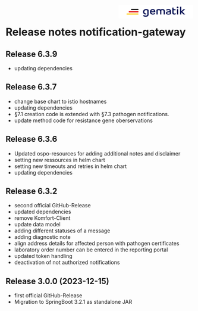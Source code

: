 <img align="right" width="200" height="37" src="media/Gematik_Logo_Flag.png"/> <br/>

# Release notes notification-gateway
## Release 6.3.9
- updating dependencies

## Release 6.3.7
- change base chart to istio hostnames
- updating dependencies
- §7.1 creation code is extended with §7.3 pathogen notifications.
- update method code for resistance gene oberservations

## Release 6.3.6
- Updated ospo-resources for adding additional notes and disclaimer
- setting new ressources in helm chart
- setting new timeouts and retries in helm chart
- updating dependencies

## Release 6.3.2
- second official GitHub-Release
- updated dependencies
- remove Komfort-Client
- update data model
- adding  different statuses of a message
- adding diagnostic note
- align address details for affected person with pathogen certificates
- laboratory order number can be entered in the reporting portal
- updated token handling
- deactivation of not authorized notifications


## Release 3.0.0 (2023-12-15)
- first official GitHub-Release
- Migration to SpringBoot 3.2.1 as standalone JAR
